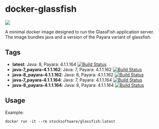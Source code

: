 # docker-glassfish

[![](http://dockeri.co/image/stocksoftware/glassfish)](https://hub.docker.com/r/stocksoftware/glassfish)

A minimal docker image designed to run the GlassFish application server.
The image bundles java and a version of the Payara variant of glassfish.

## Tags

* **latest**: Java: 8, Payara: 4.1.1.164 [![Build Status](https://secure.travis-ci.org/stocksoftware/docker-glassfish.png?branch=master)](http://travis-ci.org/stocksoftware/docker-glassfish)
* **java-7_payara-4.1.1.162**: Java: 7, Payara: 4.1.1.162 [![Build Status](https://secure.travis-ci.org/stocksoftware/docker-glassfish.png?branch=java-7_payara-4.1.1.162)](http://travis-ci.org/stocksoftware/docker-glassfish)
* **java-8_payara-4.1.1.162**: Java: 8, Payara: 4.1.1.162 [![Build Status](https://secure.travis-ci.org/stocksoftware/docker-glassfish.png?branch=java-8_payara-4.1.1.162)](http://travis-ci.org/stocksoftware/docker-glassfish)
* **java-7_payara-4.1.1.164**: Java: 7, Payara: 4.1.1.164 [![Build Status](https://secure.travis-ci.org/stocksoftware/docker-glassfish.png?branch=java-7_payara-4.1.1.164)](http://travis-ci.org/stocksoftware/docker-glassfish)
* **java-8_payara-4.1.1.164**: Java: 8, Payara: 4.1.1.164 [![Build Status](https://secure.travis-ci.org/stocksoftware/docker-glassfish.png?branch=java-8_payara-4.1.1.164)](http://travis-ci.org/stocksoftware/docker-glassfish)

## Usage

Example:

    docker run -it --rm stocksoftware/glassfish:latest
